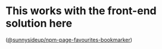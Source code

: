 # This works with the front-end solution here

([@sunnysideup/npm-page-favourites-bookmarker](https://www.npmjs.com/package/@sunnysideup/npm-page-favourites-bookmarker))
